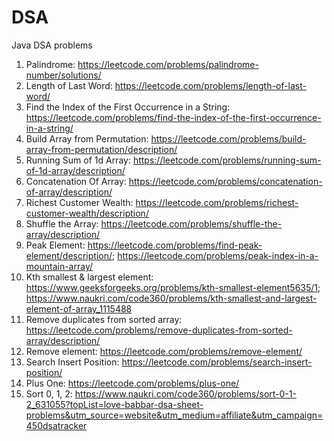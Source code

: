 # DSA
Java DSA problems
  1. Palindrome: https://leetcode.com/problems/palindrome-number/solutions/
  2. Length of Last Word: https://leetcode.com/problems/length-of-last-word/
  3. Find the Index of the First Occurrence in a String: https://leetcode.com/problems/find-the-index-of-the-first-occurrence-in-a-string/
  4. Build Array from Permutation: https://leetcode.com/problems/build-array-from-permutation/description/
  5. Running Sum of 1d Array: https://leetcode.com/problems/running-sum-of-1d-array/description/
  6. Concatenation Of Array: https://leetcode.com/problems/concatenation-of-array/description/
  7. Richest Customer Wealth: https://leetcode.com/problems/richest-customer-wealth/description/
  8. Shuffle the Array: https://leetcode.com/problems/shuffle-the-array/description/
  9. Peak Element: https://leetcode.com/problems/find-peak-element/description/; https://leetcode.com/problems/peak-index-in-a-mountain-array/
  10. Kth smallest & largest element: https://www.geeksforgeeks.org/problems/kth-smallest-element5635/1; https://www.naukri.com/code360/problems/kth-smallest-and-largest-element-of-array_1115488
  11. Remove duplicates from sorted array: https://leetcode.com/problems/remove-duplicates-from-sorted-array/description/
  12. Remove element: https://leetcode.com/problems/remove-element/
  13. Search Insert Position: https://leetcode.com/problems/search-insert-position/
  14. Plus One: https://leetcode.com/problems/plus-one/
  15. Sort 0, 1, 2: https://www.naukri.com/code360/problems/sort-0-1-2_631055?topList=love-babbar-dsa-sheet-problems&utm_source=website&utm_medium=affiliate&utm_campaign=450dsatracker
